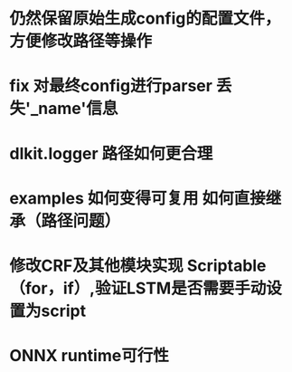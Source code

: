 # 仍然保留原始生成config的配置文件，方便修改路径等操作

# fix 对最终config进行parser 丢失'_name'信息

# dlkit.logger 路径如何更合理

# examples 如何变得可复用 如何直接继承（路径问题）

# 修改CRF及其他模块实现 Scriptable（for，if）,验证LSTM是否需要手动设置为script

# ONNX runtime可行性

